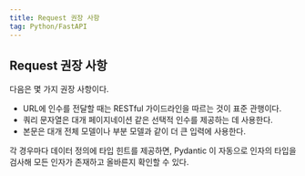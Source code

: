 ```yaml
---
title: Request 권장 사항
tag: Python/FastAPI
---
```


## Request 권장 사항

다음은 몇 가지 권장 사항이다.

- URL에 인수를 전달할 때는 RESTful 가이드라인을 따르는 것이 표준 관행이다.
- 쿼리 문자열은 대개 페이지네이션 같은 선택적 인수를 제공하는 데 사용한다.
- 본문은 대개 전체 모델이나 부분 모델과 같이 더 큰 입력에 사용한다.

각 경우마다 데이터 정의에 타입 힌트를 제공하면, Pydantic 이 자동으로 인자의 타입을 검사해 모든 인자가 존재하고 올바른지 확인할 수 있다.
